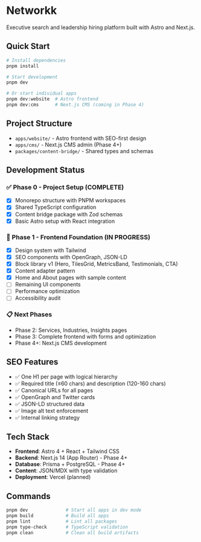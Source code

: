 # Networkk

Executive search and leadership hiring platform built with Astro and Next.js.

## Quick Start

```bash
# Install dependencies
pnpm install

# Start development
pnpm dev

# Or start individual apps
pnpm dev:website  # Astro frontend
pnpm dev:cms      # Next.js CMS (coming in Phase 4)
```

## Project Structure

- `apps/website/` - Astro frontend with SEO-first design
- `apps/cms/` - Next.js CMS admin (Phase 4+)
- `packages/content-bridge/` - Shared types and schemas

## Development Status

### ✅ Phase 0 - Project Setup (COMPLETE)
- [x] Monorepo structure with PNPM workspaces
- [x] Shared TypeScript configuration
- [x] Content bridge package with Zod schemas
- [x] Basic Astro setup with React integration

### 🚧 Phase 1 - Frontend Foundation (IN PROGRESS)
- [x] Design system with Tailwind
- [x] SEO components with OpenGraph, JSON-LD
- [x] Block library v1 (Hero, TilesGrid, MetricsBand, Testimonials, CTA)
- [x] Content adapter pattern
- [x] Home and About pages with sample content
- [ ] Remaining UI components
- [ ] Performance optimization
- [ ] Accessibility audit

### 📋 Next Phases
- Phase 2: Services, Industries, Insights pages
- Phase 3: Complete frontend with forms and optimization
- Phase 4+: Next.js CMS development

## SEO Features

- ✅ One H1 per page with logical hierarchy
- ✅ Required title (≤60 chars) and description (120-160 chars)
- ✅ Canonical URLs for all pages
- ✅ OpenGraph and Twitter cards
- ✅ JSON-LD structured data
- ✅ Image alt text enforcement
- ✅ Internal linking strategy

## Tech Stack

- **Frontend**: Astro 4 + React + Tailwind CSS
- **Backend**: Next.js 14 (App Router) - Phase 4+
- **Database**: Prisma + PostgreSQL - Phase 4+
- **Content**: JSON/MDX with type validation
- **Deployment**: Vercel (planned)

## Commands

```bash
pnpm dev              # Start all apps in dev mode
pnpm build            # Build all apps
pnpm lint             # Lint all packages
pnpm type-check       # TypeScript validation
pnpm clean            # Clean all build artifacts
```
